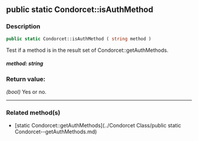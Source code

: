## public static Condorcet::isAuthMethod

### Description    

```php
public static Condorcet::isAuthMethod ( string method )
```

Test if a method is in the result set of Condorcet::getAuthMethods.    


##### **method:** *string*   
    



### Return value:   

*(bool)* Yes or no.


---------------------------------------

### Related method(s)      

* [static Condorcet::getAuthMethods](../Condorcet Class/public static Condorcet--getAuthMethods.md)    
